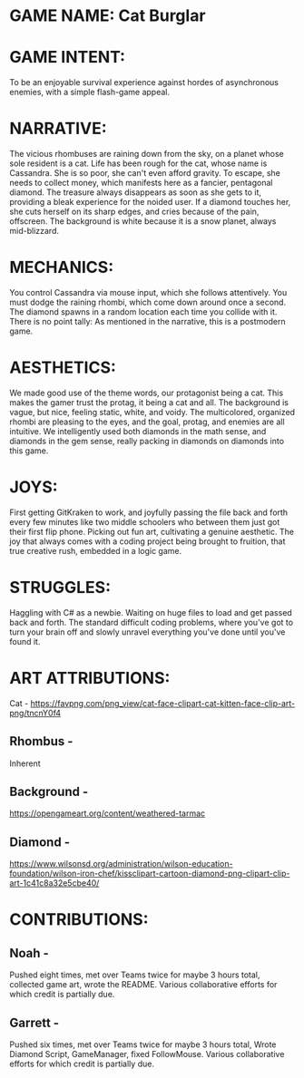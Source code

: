 # GAME NAME: Cat Burglar

# GAME INTENT:

To be an enjoyable survival experience against hordes of asynchronous enemies, with a simple flash-game appeal.

# NARRATIVE:

The vicious rhombuses are raining down from the sky, on a planet whose sole resident is a cat. Life has been rough for the cat, whose name is Cassandra. She is so poor, she can't even afford gravity. To escape, she needs to collect money, which manifests here as a fancier, pentagonal diamond. The treasure always disappears as soon as she gets to it, providing a bleak experience for the noided user. If a diamond touches her, she cuts herself on its sharp edges, and cries because of the pain, offscreen. The background is white because it is a snow planet, always mid-blizzard.

# MECHANICS: 

You control Cassandra via mouse input, which she follows attentively. You must dodge the raining rhombi, which come down around once a second. The diamond spawns in a random location each time you collide with it. There is no point tally: As mentioned in the narrative, this is  a postmodern game.

# AESTHETICS:

We made good use of the theme words, our protagonist being a cat. This makes the gamer trust the protag, it being a cat and all. The background is vague, but nice, feeling static, white, and voidy. The multicolored, organized rhombi are pleasing to the eyes, and the goal, protag, and enemies are all intuitive. We intelligently used both diamonds in the math sense, and diamonds in the gem sense, really packing in diamonds on diamonds into this game.

# JOYS:

First getting GitKraken to work, and joyfully passing the file back and forth every few minutes like two middle schoolers who between them just got their first flip phone. Picking out fun art, cultivating a genuine aesthetic. The joy that always comes with a coding project being brought to fruition, that true creative rush, embedded in a logic game.

# STRUGGLES:

Haggling with C# as a newbie. Waiting on huge files to load and get passed back and forth. The standard difficult coding problems, where you've got to turn your brain off and slowly unravel everything you've done until you've found it.

# ART ATTRIBUTIONS:

Cat - https://favpng.com/png_view/cat-face-clipart-cat-kitten-face-clip-art-png/tncnY0f4

## Rhombus - 
Inherent

## Background - 
https://opengameart.org/content/weathered-tarmac

## Diamond - 
https://www.wilsonsd.org/administration/wilson-education-foundation/wilson-iron-chef/kissclipart-cartoon-diamond-png-clipart-clip-art-1c41c8a32e5cbe40/

# CONTRIBUTIONS:

## Noah - 

Pushed eight times, met over Teams twice for maybe 3 hours total, collected game art, wrote the README. Various collaborative efforts for which credit is partially due.

## Garrett - 

Pushed six times, met over Teams twice for maybe 3 hours total, Wrote Diamond Script, GameManager, fixed FollowMouse. Various collaborative efforts for which credit is partially due.